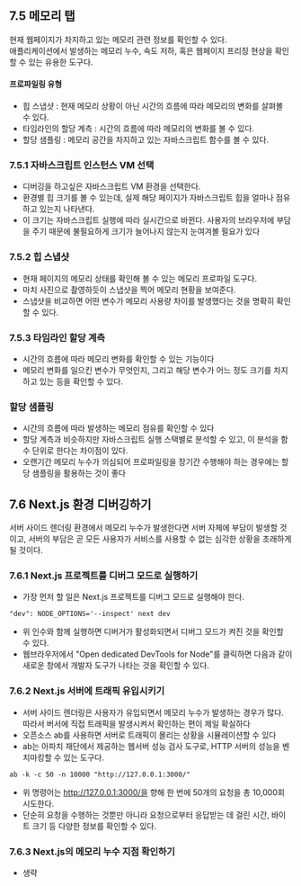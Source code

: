 ## 7.5 메모리 탭

현재 웹페이지가 차지하고 있는 메모리 관련 정보를 확인할 수 있다.  
애플리케이션에서 발생하는 메모리 누수, 속도 저하, 혹은 웹페이지 프리징 현상을 확인할 수 있는 유용한 도구다.

#### 프로파일링 유형

- 힙 스냅샷 : 현재 메모리 상황이 아닌 시간의 흐름에 따라 메모리의 변화를 살펴볼 수 있다.
- 타임라인의 할당 계측 : 시간의 흐름에 따라 메모리의 변화를 볼 수 있다.
- 할당 샘플링 : 메모리 공간을 차지하고 있는 자바스크립트 함수를 볼 수 있다.

### 7.5.1 자바스크립트 인스턴스 VM 선택

- 디버깅을 하고싶은 자바스크립트 VM 환경을 선택한다.
- 환경별 힙 크기를 볼 수 있는데, 실제 해당 페이지가 자바스크립트 힙을 얼마나 점유하고 있는지 나타낸다.
- 이 크기는 자바스크립트 실행에 따라 실시간으로 바뀐다. 사용자의 브라우저에 부담을 주기 때문에 불필요하게 크기가 늘어나지 않는지 눈여겨볼 필요가 있다

### 7.5.2 힙 스냅샷

- 현재 페이지의 메모리 상태를 확인해 볼 수 있는 메모리 프로파일 도구다.
- 마치 사진으로 촬영하듯이 스냅샷을 찍어 메모리 현황을 보여준다.
- 스냅샷을 비교하면 어떤 변수가 메모리 사용량 차이를 발생했다는 것을 명확히 확인할 수 있다.

### 7.5.3 타임라인 할당 계측

- 시간의 흐름에 따라 메모리 변화를 확인할 수 있는 기능이다
- 메모리 변화를 일으킨 변수가 무엇인지, 그리고 해당 변수가 어느 정도 크기를 차지하고 있는 등을 확인할 수 있다.

### 할당 샘플링

- 시간의 흐름에 따라 발생하는 메모리 점유를 확인할 수 있다
- 할당 계측과 비슷하지만 자바스크립트 실행 스택별로 분석할 수 있고, 이 분석을 함수 단위로 한다는 차이점이 있다.
- 오랜기간 메모리 누수가 의심되어 프로파일링을 장기간 수행해야 하는 경우에는 할당 샘플링을 활용하는 것이 좋다

## 7.6 Next.js 환경 디버깅하기

서버 사이드 렌더링 환경에서 메모리 누수가 발생한다면 서버 자체에 부담이 발생할 것이고, 서버의 부담은 곧 모든 사용자가 서비스를 사용할 수 없는 심각한 상황을 초래하게 될 것이다.

### 7.6.1 Next.js 프로젝트를 디버그 모드로 실행하기

- 가장 먼저 할 일은 Next.js 프로젝트를 디버그 모드로 실행해야 한다.

```
"dev": NODE_OPTIONS='--inspect' next dev
```

- 위 인수와 함께 실행하면 디버거가 활성화되면서 디버그 모드가 켜진 것을 확인할 수 있다.
- 웹브라우저에서 "Open dedicated DevTools for Node"를 클릭하면 다음과 같이 새로운 창에서 개발자 도구가 나타는 것을 확인할 수 있다.

### 7.6.2 Next.js 서버에 트래픽 유입시키기

- 서버 사이드 렌더링은 사용자가 유입되면서 메모리 누수가 발생하는 경우가 많다. 따라서 버서에 직접 트래픽을 발생시켜서 확인하는 편이 제일 확실하다
- 오픈소스 ab를 사용하면 서버로 트래픽이 몰리는 상황을 시뮬레이션할 수 있다
- ab는 아파치 재단에서 제공하는 웹서버 성능 검사 도구로, HTTP 서버의 성능을 벤치마킹할 수 있는 도구다.

```
ab -k -c 50 -n 10000 "http://127.0.0.1:3000/"
```

- 위 명령어는 http://127.0.0.1:3000/을 향해 한 번에 50개의 요청을 총 10,000회 시도한다.
- 단순히 요청을 수행하는 것뿐만 아니라 요청으로부터 응답받는 데 걸린 시간, 바이트 크기 등 다양한 정보를 확인할 수 있다.

### 7.6.3 Next.js의 메모리 누수 지점 확인하기

- 생략
